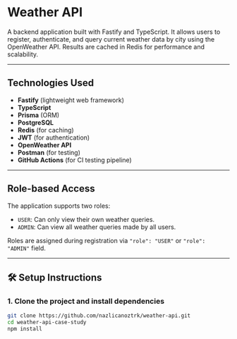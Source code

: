 # Weather API

A backend application built with Fastify and TypeScript. It allows users to register, authenticate, and query current weather data by city using the OpenWeather API. Results are cached in Redis for performance and scalability.

---

## Technologies Used

- **Fastify** (lightweight web framework)
- **TypeScript**
- **Prisma** (ORM)
- **PostgreSQL**
- **Redis** (for caching)
- **JWT** (for authentication)
- **OpenWeather API**
- **Postman** (for testing)
- **GitHub Actions** (for CI testing pipeline)

---

## Role-based Access

The application supports two roles:

- `USER`: Can only view their own weather queries.
- `ADMIN`: Can view all weather queries made by all users.

Roles are assigned during registration via `"role": "USER"` or `"role": "ADMIN"` field.

---

## 🛠️ Setup Instructions

### 1. Clone the project and install dependencies

```bash
git clone https://github.com/nazlicanoztrk/weather-api.git
cd weather-api-case-study
npm install
